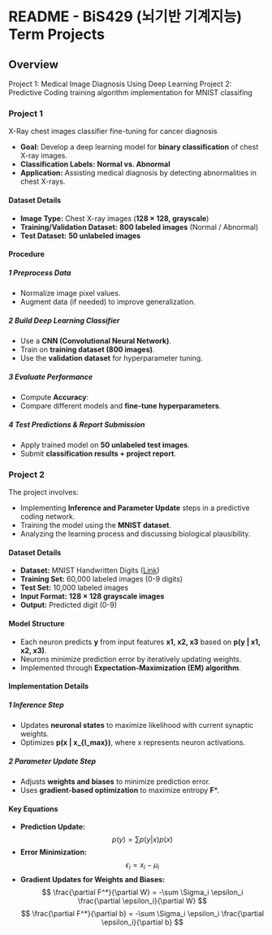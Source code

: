 # **README - BiS429 (뇌기반 기계지능) Term Projects**
## **Overview**
Project 1: Medical Image Diagnosis Using Deep Learning
Project 2: Predictive Coding training algorithm implementation for MNIST classifing

### **Project 1**
X-Ray chest images classifier fine-tuning for cancer diagnosis
- **Goal:** Develop a deep learning model for **binary classification** of chest X-ray images.  
- **Classification Labels:** **Normal vs. Abnormal**
- **Application:** Assisting medical diagnosis by detecting abnormalities in chest X-rays.

#### **Dataset Details**
- **Image Type:** Chest X-ray images (**128 × 128, grayscale**)  
- **Training/Validation Dataset:** **800 labeled images** (Normal / Abnormal)  
- **Test Dataset:** **50 unlabeled images**

####  **Procedure**
##### **1️ Preprocess Data**
- Normalize image pixel values.  
- Augment data (if needed) to improve generalization.  

##### **2️ Build Deep Learning Classifier**
- Use a **CNN (Convolutional Neural Network)**.  
- Train on **training dataset (800 images)**.  
- Use the **validation dataset** for hyperparameter tuning.  

##### **3️ Evaluate Performance**
- Compute **Accuracy**:  
- Compare different models and **fine-tune hyperparameters**.  

##### **4️ Test Predictions & Report Submission**
- Apply trained model on **50 unlabeled test images**.  
- Submit **classification results + project report**.

### **Project 2**
The project involves:
- Implementing **Inference and Parameter Update** steps in a predictive coding network.
- Training the model using the **MNIST dataset**.
- Analyzing the learning process and discussing biological plausibility.

#### **Dataset Details**
- **Dataset:** MNIST Handwritten Digits ([Link](http://yann.lecun.com/exdb/mnist/))
- **Training Set:** 60,000 labeled images (0-9 digits)
- **Test Set:** 10,000 labeled images
- **Input Format:** **128 × 128 grayscale images**
- **Output:** Predicted digit (0-9)

#### **Model Structure**
- Each neuron predicts **y** from input features **x1, x2, x3** based on **p(y | x1, x2, x3)**.
- Neurons minimize prediction error by iteratively updating weights.
- Implemented through **Expectation-Maximization (EM) algorithm**.

#### **Implementation Details**
##### **1️ Inference Step**
- Updates **neuronal states** to maximize likelihood with current synaptic weights.
- Optimizes **p(x | x_{l_max})**, where x represents neuron activations.

##### **2️ Parameter Update Step**
- Adjusts **weights and biases** to minimize prediction error.
- Uses **gradient-based optimization** to maximize entropy **F***.

#### **Key Equations**
- **Prediction Update:**  
  $$
  p(y) = \sum p(y | x) p(x)
  $$
- **Error Minimization:**  
  $$
  \epsilon_i = x_i - \mu_i
  $$
- **Gradient Updates for Weights and Biases:**  
  $$
  \frac{\partial F^*}{\partial W} = -\sum \Sigma_i \epsilon_i \frac{\partial \epsilon_i}{\partial W}
  $$
  $$
  \frac{\partial F^*}{\partial b} = -\sum \Sigma_i \epsilon_i \frac{\partial \epsilon_i}{\partial b}
  $$

